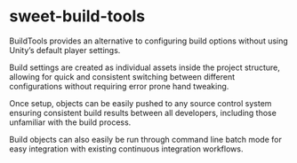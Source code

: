# sweet-build-tools

BuildTools provides an alternative to configuring build options without using Unity’s default player settings.

Build settings are created as individual assets inside the project structure, allowing for quick and consistent switching between different configurations without requiring error prone hand tweaking.

Once setup, objects can be easily pushed to any source control system ensuring consistent build results between all developers, including those unfamiliar with the build process.

Build objects can also easily be run through command line batch mode for easy integration with existing continuous integration workflows.
